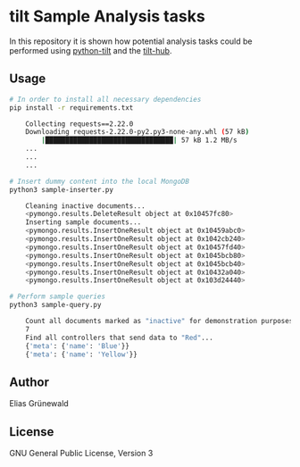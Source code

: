 # tilt Sample Analysis tasks
In this repository it is shown how potential analysis tasks could be performed using [python-tilt](https://github.com/Transparency-Information-Language/python-tilt) and the [tilt-hub](https://github.com/Transparency-Information-Language/tilt-hub).

## Usage

```bash
# In order to install all necessary dependencies
pip install -r requirements.txt

    Collecting requests==2.22.0
    Downloading requests-2.22.0-py2.py3-none-any.whl (57 kB)
        |████████████████████████████████| 57 kB 1.2 MB/s
    ...
    ...
    ...

# Insert dummy content into the local MongoDB
python3 sample-inserter.py

    Cleaning inactive documents...
    <pymongo.results.DeleteResult object at 0x10457fc80>
    Inserting sample documents...
    <pymongo.results.InsertOneResult object at 0x10459abc0>
    <pymongo.results.InsertOneResult object at 0x1042cb240>
    <pymongo.results.InsertOneResult object at 0x10457fd40>
    <pymongo.results.InsertOneResult object at 0x1045bcb80>
    <pymongo.results.InsertOneResult object at 0x1045bcb40>
    <pymongo.results.InsertOneResult object at 0x10432a040>
    <pymongo.results.InsertOneResult object at 0x103d24440>

# Perform sample queries 
python3 sample-query.py

    Count all documents marked as "inactive" for demonstration purposes...
    7
    Find all controllers that send data to "Red"...
    {'meta': {'name': 'Blue'}}
    {'meta': {'name': 'Yellow'}}
````

## Author
Elias Grünewald

## License
GNU General Public License, Version 3